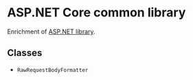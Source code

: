 # ASP.NET Core common library

Enrichment of [ASP.NET library](https://github.com/dotnet/aspnetcore).

## Classes

* `RawRequestBodyFormatter`
